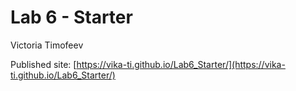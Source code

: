 # Lab 6 - Starter
Victoria Timofeev

Published site: [https://vika-ti.github.io/Lab6_Starter/](https://vika-ti.github.io/Lab6_Starter/)

